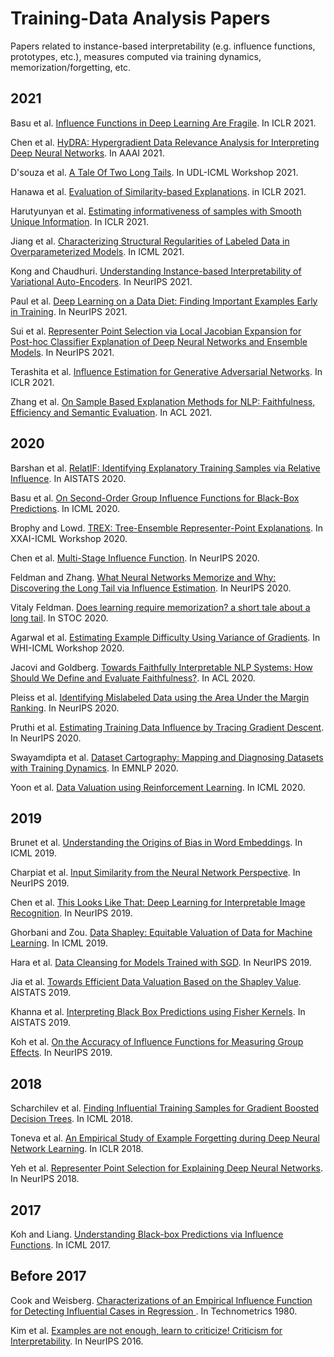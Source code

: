 # Training-Data Analysis Papers
Papers related to instance-based interpretability (e.g. influence functions, prototypes, etc.), measures computed via training dynamics, memorization/forgetting, etc.

<!--# 2022-->

<!--Dang et al. [Group’s Influence Value in Logistic Regression Model and Gradient Boosting Model](https://link.springer.com/chapter/10.1007/978-981-16-2377-6_66). In ICICT-->

## 2021

Basu et al. [Influence Functions in Deep Learning Are Fragile](https://openreview.net/forum?id=xHKVVHGDOEk). In ICLR 2021.

Chen et al. [HyDRA: Hypergradient Data Relevance Analysis for Interpreting Deep Neural Networks](https://ojs.aaai.org/index.php/AAAI/article/view/16871). In AAAI 2021.

D'souza et al. [A Tale Of Two Long Tails](https://arxiv.org/abs/2107.13098). In UDL-ICML Workshop 2021.

Hanawa et al. [Evaluation of Similarity-based Explanations](https://arxiv.org/abs/2006.04528). in ICLR 2021.

Harutyunyan et al. [Estimating informativeness of samples with Smooth Unique Information](https://openreview.net/forum?id=kEnBH98BGs5). In ICLR 2021.

Jiang et al. [Characterizing Structural Regularities of Labeled Data in Overparameterized Models](https://proceedings.mlr.press/v139/jiang21k.html). In ICML 2021.

Kong and Chaudhuri. [Understanding Instance-based Interpretability of Variational Auto-Encoders](https://papers.nips.cc/paper/2021/hash/13d7dc096493e1f77fb4ccf3eaf79df1-Abstract.html). In NeurIPS 2021.

Paul et al. [Deep Learning on a Data Diet: Finding Important Examples Early in Training](https://proceedings.neurips.cc/paper/2021/hash/ac56f8fe9eea3e4a365f29f0f1957c55-Abstract.html). In NeurIPS 2021.

Sui et al. [Representer Point Selection via Local Jacobian Expansion for Post-hoc Classifier Explanation of Deep Neural Networks and Ensemble Models](https://proceedings.neurips.cc//paper/2021/hash/c460dc0f18fc309ac07306a4a55d2fd6-Abstract.html). In NeurIPS 2021.

Terashita et al. [Influence Estimation for Generative Adversarial Networks](https://openreview.net/forum?id=opHLcXxYTC_). In ICLR 2021.

Zhang et al. [On Sample Based Explanation Methods for NLP: Faithfulness, Efficiency and Semantic Evaluation](https://aclanthology.org/2021.acl-long.419/). In ACL 2021.

## 2020

Barshan et al. [RelatIF: Identifying Explanatory Training Samples via Relative Influence](http://proceedings.mlr.press/v108/barshan20a.html). In AISTATS 2020.

Basu et al. [On Second-Order Group Influence Functions for Black-Box Predictions](http://proceedings.mlr.press/v119/basu20b.html). In ICML 2020.

Brophy and Lowd. [TREX: Tree-Ensemble Representer-Point Explanations](https://arxiv.org/abs/2009.05530). In XXAI-ICML Workshop 2020.

Chen et al. [Multi-Stage Influence Function](https://proceedings.neurips.cc/paper/2020/hash/95e62984b87e90645a5cf77037395959-Abstract.html). In NeurIPS 2020.

Feldman and Zhang. [What Neural Networks Memorize and Why: Discovering the Long Tail via Influence Estimation](https://openreview.net/forum?id=mfoH69cSCz8). In NeurIPS 2020.

Vitaly Feldman. [Does learning require memorization? a short tale about a long tail](https://dl.acm.org/doi/abs/10.1145/3357713.3384290). In STOC 2020.

Agarwal et al. [Estimating Example Difficulty Using Variance of Gradients](https://arxiv.org/abs/2008.11600). In WHI-ICML Workshop 2020.

Jacovi and Goldberg. [Towards Faithfully Interpretable NLP Systems: How Should We Define and Evaluate Faithfulness?](https://aclanthology.org/2020.acl-main.386/). In ACL 2020.

Pleiss et al. [Identifying Mislabeled Data using the Area Under the Margin Ranking](https://papers.nips.cc/paper/2020/hash/c6102b3727b2a7d8b1bb6981147081ef-Abstract.html). In NeurIPS 2020.

Pruthi et al. [Estimating Training Data Influence by Tracing Gradient Descent](https://proceedings.neurips.cc/paper/2020/hash/e6385d39ec9394f2f3a354d9d2b88eec-Abstract.html). In NeurIPS 2020.

Swayamdipta et al. [Dataset Cartography: Mapping and Diagnosing Datasets with Training Dynamics](https://openreview.net/forum?id=gW72G4zSdR1). In EMNLP 2020.

Yoon et al. [Data Valuation using Reinforcement Learning](http://proceedings.mlr.press/v119/yoon20a.html). In ICML 2020.

## 2019

Brunet et al. [Understanding the Origins of Bias in Word Embeddings](http://proceedings.mlr.press/v97/brunet19a.html). In ICML 2019.

Charpiat et al. [Input Similarity from the Neural Network Perspective](https://proceedings.neurips.cc/paper/2019/hash/c61f571dbd2fb949d3fe5ae1608dd48b-Abstract.html). In NeurIPS 2019.

Chen et al. [This Looks Like That: Deep Learning for Interpretable Image Recognition](https://proceedings.neurips.cc/paper/2019/hash/adf7ee2dcf142b0e11888e72b43fcb75-Abstract.html). In NeurIPS 2019.

Ghorbani and Zou. [Data Shapley: Equitable Valuation of Data for Machine Learning](http://proceedings.mlr.press/v97/ghorbani19c.html). In ICML 2019.

Hara et al. [Data Cleansing for Models Trained with SGD](https://proceedings.neurips.cc/paper/2019/hash/5f14615696649541a025d3d0f8e0447f-Abstract.html). In NeurIPS 2019.

Jia et al. [Towards Efficient Data Valuation Based on the Shapley Value](http://proceedings.mlr.press/v89/jia19a.html). AISTATS 2019.

Khanna et al. [Interpreting Black Box Predictions using Fisher Kernels](http://proceedings.mlr.press/v89/khanna19a.html). In AISTATS 2019.

Koh et al. [On the Accuracy of Influence Functions for Measuring Group Effects](https://papers.nips.cc/paper/2019/hash/a78482ce76496fcf49085f2190e675b4-Abstract.html). In NeurIPS 2019.

## 2018

Scharchilev et al. [Finding Influential Training Samples for Gradient Boosted Decision Trees](http://proceedings.mlr.press/v80/sharchilev18a.html). In ICML 2018.

Toneva et al. [An Empirical Study of Example Forgetting during Deep Neural Network Learning](https://arxiv.org/abs/1812.05159). In ICLR 2018.

Yeh et al. [Representer Point Selection for Explaining Deep Neural Networks](https://proceedings.neurips.cc/paper/2018/hash/8a7129b8f3edd95b7d969dfc2c8e9d9d-Abstract.html). In NeurIPS 2018.

## 2017

Koh and Liang. [Understanding Black-box Predictions via Influence Functions](http://proceedings.mlr.press/v70/koh17a). In ICML 2017.

## Before 2017

Cook and Weisberg. [Characterizations of an Empirical Influence Function for Detecting Influential Cases in Regression
](https://www.tandfonline.com/doi/abs/10.1080/00401706.1980.10486199). In Technometrics 1980.

Kim et al. [Examples are not enough, learn to criticize! Criticism for Interpretability](https://proceedings.neurips.cc/paper/2016/hash/5680522b8e2bb01943234bce7bf84534-Abstract.html). In NeurIPS 2016.
